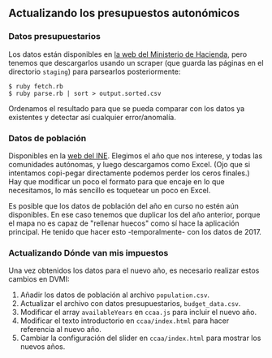 ## Actualizando los presupuestos autonómicos

### Datos presupuestarios

Los datos están disponibles en [la web del Ministerio de Hacienda][1], pero tenemos que descargarlos usando un scraper (que guarda las páginas en el directorio `staging`) para parsearlos posteriormente:

    $ ruby fetch.rb
    $ ruby parse.rb | sort > output.sorted.csv

Ordenamos el resultado para que se pueda comparar con los datos ya existentes y detectar así cualquier error/anomalía.

[1]: http://serviciosweb.meh.es/apps/publicacionpresupuestos/aspx/inicio.aspx

### Datos de población

Disponibles en la [web del INE][2]. Elegimos el año que nos interese, y todas las comunidades autónomas, y luego descargamos como Excel. (Ojo que si intentamos copi-pegar directamente podemos perder los ceros finales.) Hay que modificar un poco el formato para que encaje en lo que necesitamos, lo más sencillo es toquetear un poco en Excel.

Es posible que los datos de población del año en curso no estén aún disponibles. En ese caso tenemos que duplicar los del año anterior, porque el mapa no es capaz de "rellenar huecos" como sí hace la aplicación principal. He tenido que hacer esto -temporalmente- con los datos de 2017.

[2]: http://www.ine.es/jaxiT3/Tabla.htm?t=2853&L=0

### Actualizando Dónde van mis impuestos

Una vez obtenidos los datos para el nuevo año, es necesario realizar estos cambios en DVMI:

1. Añadir los datos de población al archivo `population.csv`.
2. Actualizar el archivo con datos presupuestarios, `budget_data.csv`.
3. Modificar el array `availableYears` en `ccaa.js` para incluir el nuevo año.
4. Modificar el texto introductorio en `ccaa/index.html` para hacer referencia al nuevo año.
5. Cambiar la configuración del slider en `ccaa/index.html` para mostrar los nuevos años.
